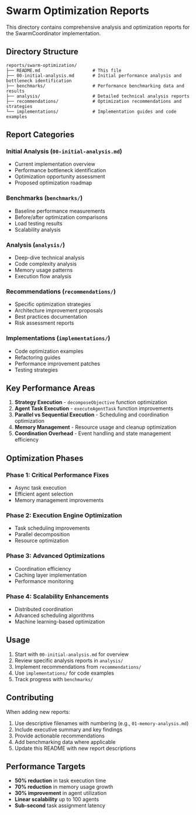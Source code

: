 # Swarm Optimization Reports

This directory contains comprehensive analysis and optimization reports for the SwarmCoordinator implementation.

## Directory Structure

```
reports/swarm-optimization/
├── README.md                    # This file
├── 00-initial-analysis.md       # Initial performance analysis and bottleneck identification
├── benchmarks/                  # Performance benchmarking data and results
├── analysis/                    # Detailed technical analysis reports
├── recommendations/             # Optimization recommendations and strategies
└── implementations/             # Implementation guides and code examples
```

## Report Categories

### Initial Analysis (`00-initial-analysis.md`)
- Current implementation overview
- Performance bottleneck identification
- Optimization opportunity assessment
- Proposed optimization roadmap

### Benchmarks (`benchmarks/`)
- Baseline performance measurements
- Before/after optimization comparisons
- Load testing results
- Scalability analysis

### Analysis (`analysis/`)
- Deep-dive technical analysis
- Code complexity analysis
- Memory usage patterns
- Execution flow analysis

### Recommendations (`recommendations/`)
- Specific optimization strategies
- Architecture improvement proposals
- Best practices documentation
- Risk assessment reports

### Implementations (`implementations/`)
- Code optimization examples
- Refactoring guides
- Performance improvement patches
- Testing strategies

## Key Performance Areas

1. **Strategy Execution** - `decomposeObjective` function optimization
2. **Agent Task Execution** - `executeAgentTask` function improvements
3. **Parallel vs Sequential Execution** - Scheduling and coordination optimization
4. **Memory Management** - Resource usage and cleanup optimization
5. **Coordination Overhead** - Event handling and state management efficiency

## Optimization Phases

### Phase 1: Critical Performance Fixes
- Async task execution
- Efficient agent selection
- Memory management improvements

### Phase 2: Execution Engine Optimization
- Task scheduling improvements
- Parallel decomposition
- Resource optimization

### Phase 3: Advanced Optimizations
- Coordination efficiency
- Caching layer implementation
- Performance monitoring

### Phase 4: Scalability Enhancements
- Distributed coordination
- Advanced scheduling algorithms
- Machine learning-based optimization

## Usage

1. Start with `00-initial-analysis.md` for overview
2. Review specific analysis reports in `analysis/`
3. Implement recommendations from `recommendations/`
4. Use `implementations/` for code examples
5. Track progress with `benchmarks/`

## Contributing

When adding new reports:
1. Use descriptive filenames with numbering (e.g., `01-memory-analysis.md`)
2. Include executive summary and key findings
3. Provide actionable recommendations
4. Add benchmarking data where applicable
5. Update this README with new report descriptions

## Performance Targets

- **50% reduction** in task execution time
- **70% reduction** in memory usage growth
- **30% improvement** in agent utilization
- **Linear scalability** up to 100 agents
- **Sub-second** task assignment latency
